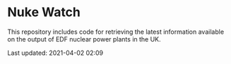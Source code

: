 # Nuke Watch

This repository includes code for retrieving the latest information available on the output of EDF nuclear power plants in the UK.

Last updated: 2021-04-02 02:09